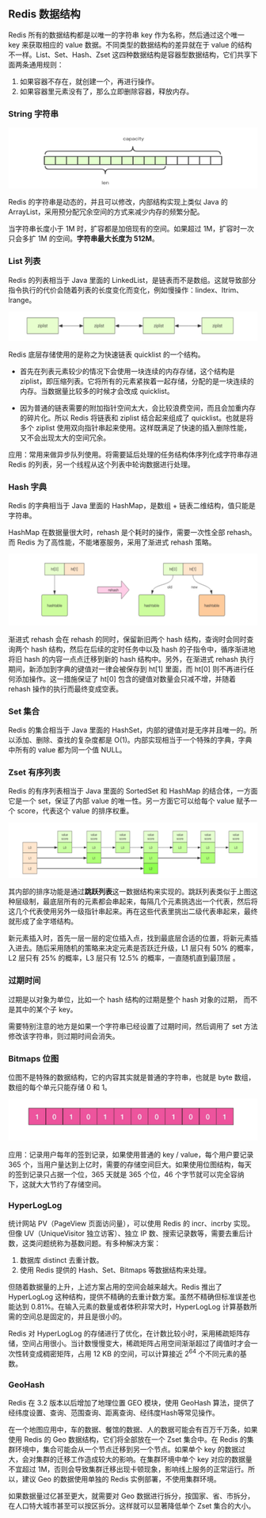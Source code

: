 ## Redis 数据结构

Redis 所有的数据结构都是以唯一的字符串 key 作为名称，然后通过这个唯一 key 来获取相应的 value 数据。不同类型的数据结构的差异就在于 value 的结构不一样。List、Set、Hash、Zset 这四种数据结构是容器型数据结构，它们共享下面两条通用规则：

1. 如果容器不存在，就创建一个，再进行操作。
2. 如果容器里元素没有了，那么立即删除容器，释放内存。



### String 字符串

![Redis String](../images/20220521222957001.png)

Redis 的字符串是动态的，并且可以修改，内部结构实现上类似 Java 的 ArrayList，采用预分配冗余空间的方式来减少内存的频繁分配。

当字符串长度小于 1M 时，扩容都是加倍现有的空间。如果超过 1M，扩容时一次只会多扩 1M 的空间。**字符串最大长度为 512M**。 



### List 列表

Redis 的列表相当于 Java 里面的 LinkedList，是链表而不是数组。这就导致部分指令执行的代价会随着列表的长度变化而变化，例如慢操作：lindex、ltrim、lrange。

![Redis List](../images/20200904155326252.png)

Redis 底层存储使用的是称之为快速链表 quicklist 的一个结构。

- 首先在列表元素较少的情况下会使用一块连续的内存存储，这个结构是 ziplist，即压缩列表。它将所有的元素紧挨着一起存储，分配的是一块连续的内存。当数据量比较多的时候才会改成 quicklist。

- 因为普通的链表需要的附加指针空间太大，会比较浪费空间，而且会加重内存的碎片化。所以 Redis 将链表和 ziplist 结合起来组成了 quicklist。也就是将多个 ziplist 使用双向指针串起来使用。这样既满足了快速的插入删除性能，又不会出现太大的空间冗余。 

应用：常用来做异步队列使用。将需要延后处理的任务结构体序列化成字符串存进 Redis 的列表，另一个线程从这个列表中轮询数据进行处理。



### Hash 字典

Redis 的字典相当于 Java 里面的 HashMap，是数组 + 链表二维结构，值只能是字符串。

HashMap 在数据量很大时，rehash 是个耗时的操作，需要一次性全部 rehash。而 Redis 为了高性能，不能堵塞服务，采用了渐进式 rehash 策略。

![Redis Hash](../images/20200904155252114.png)

渐进式 rehash 会在 rehash 的同时，保留新旧两个 hash 结构，查询时会同时查询两个 hash 结构，然后在后续的定时任务中以及 hash 的子指令中，循序渐进地将旧 hash 的内容一点点迁移到新的 hash 结构中。另外，在渐进式 rehash 执行期间，新添加到字典的键值对一律会被保存到 ht[1] 里面，而 ht[0] 则不再进行任何添加操作。这一措施保证了 ht[0] 包含的键值对数量会只减不增，并随着 rehash 操作的执行而最终变成空表。



### Set 集合

Redis 的集合相当于 Java 里面的 HashSet，内部的键值对是无序并且唯一的。所以添加、删除、查找的复杂度都是 O(1)。内部实现相当于一个特殊的字典，字典中所有的 value 都为同一个值 NULL。



### Zset 有序列表

Redis 的有序列表相当于 Java 里面的 SortedSet 和 HashMap 的结合体，一方面它是一个 set，保证了内部 value 的唯一性。另一方面它可以给每个 value 赋予一个 score，代表这个 value 的排序权重。

![Redis Zset](../images/20200904155206499.png)

其内部的排序功能是通过**跳跃列表**这一数据结构来实现的。跳跃列表类似于上图这种层级制，最底层所有的元素都会串起来，每隔几个元素挑选出一个代表，然后将这几个代表使用另外一级指针串起来。再在这些代表里挑出二级代表串起来，最终就形成了金字塔结构。 

新元素插入时，首先一层一层的定位插入点，找到最底层合适的位置，将新元素插入进去。随后采用随机的策略来决定元素是否跃迁升级，L1 层只有 50% 的概率，L2 层只有 25% 的概率，L3  层只有 12.5% 的概率，一直随机直到最顶层 。



### 过期时间

过期是以对象为单位，比如一个 hash 结构的过期是整个 hash 对象的过期， 而不是其中的某个子 key。

需要特别注意的地方是如果一个字符串已经设置了过期时间，然后调用了 set 方法修改该字符串，则过期时间会消失。 



### Bitmaps 位图

位图不是特殊的数据结构，它的内容其实就是普通的字符串，也就是 byte 数组，数组的每个单元只能存储 0 和 1。

![Redis Bitmaps](../images/20220522122407001.png)

应用：记录用户每年的签到记录，如果使用普通的 key / value，每个用户要记录 365 个，当用户量达到上亿时，需要的存储空间巨大。如果使用位图结构，每天的签到记录只占据一个位，365 天就是 365 个位，46 个字节就可以完全容纳下，这就大大节约了存储空间。



### HyperLogLog

统计网站 PV（PageView 页面访问量），可以使用 Redis 的 incr、incrby 实现。但像 UV（UniqueVisitor 独立访客）、独立 IP 数、搜索记录数等，需要去重后计数，这类问题统称为基数问题。有多种解决方案：

1. 数据库 distinct 去重计数。
2. 使用 Redis 提供的 Hash、Set、Bitmaps 等数据结构来处理。

但随着数据量的上升，上述方案占用的空间会越来越大。Redis 推出了 HyperLogLog 这种结构，提供不精确的去重计数方案。虽然不精确但标准误差也能达到 0.81%。在输入元素的数量或者体积非常大时，HyperLogLog 计算基数所需的空间总是固定的，并且是很小的。

Redis 对 HyperLogLog 的存储进行了优化，在计数比较小时，采用稀疏矩阵存储，空间占用很小。当计数慢慢变大，稀疏矩阵占用空间渐渐超过了阈值时才会一次性转变成稠密矩阵，占用 12 KB 的空间，可以计算接近 2<sup>64</sup> 个不同元素的基数。



### GeoHash

Redis 在 3.2 版本以后增加了地理位置 GEO 模块，使用 GeoHash 算法，提供了经纬度设置、查询、范围查询、距离查询、经纬度Hash等常见操作。

在一个地图应用中，车的数据、餐馆的数据、人的数据可能会有百万千万条，如果使用 Redis 的 Geo 数据结构，它们将全部放在一个 Zset 集合中。在 Redis 的集群环境中，集合可能会从一个节点迁移到另一个节点。如果单个 key 的数据过大，会对集群的迁移工作造成较大的影响。在集群环境中单个 key 对应的数据量不宜超过 1M，否则会导致集群迁移出现卡顿现象，影响线上服务的正常运行。所以，建议 Geo 的数据使用单独的 Redis 实例部署，不使用集群环境。

如果数据量过亿甚至更大，就需要对 Geo 数据进行拆分，按国家、省、市拆分，在人口特大城市甚至可以按区拆分。这样就可以显著降低单个 Zset 集合的大小。